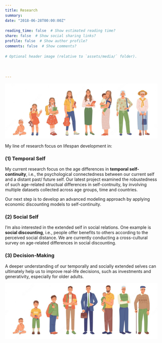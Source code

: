 ```yaml
---
title: Research
summary: 
date: "2018-06-28T00:00:00Z"

reading_time: false  # Show estimated reading time?
share: false  # Show social sharing links?
profile: false  # Show author profile?
comments: false  # Show comments?

# Optional header image (relative to `assets/media/` folder).

  
  
---
```

![](female_cycle.jpeg " ")


My line of research focus on lifespan development in:

### (1) Temporal Self
My current research focus on the age differences in **temporal self-continuity**, i.e., the psychological connectedness between our current self and a distant past/ future self. Our latest project examined the robustedness of such age-related structual differences in self-contnuity, by involving multiple datasets collected across age groups, time and countries.

Our next step is to develop an advanced modeling approach by applying economic discounting models to self-continuity.

### (2) Social Self
I’m also interested in the extended self in social relations. One example is **social discounting**, i.e., people offer benefits to others according to the perceived social distance. We are currently conducting a cross-cultural survey on age-related differences in social discounting.

### (3) Decision-Making
A deeper understanding of our temporally and socially extended selves can ultimately help us to improve real-life decisions, such as investments and generativity, especially for older adults. 

![](male_cycle.jpeg " ")
